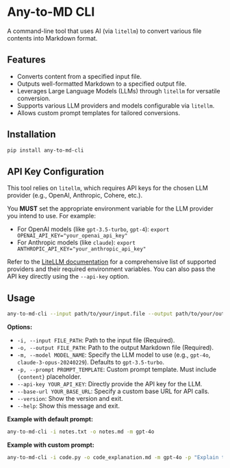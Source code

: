 # Any-to-MD CLI

A command-line tool that uses AI (via `litellm`) to convert various file contents into Markdown format.

## Features

- Converts content from a specified input file.
- Outputs well-formatted Markdown to a specified output file.
- Leverages Large Language Models (LLMs) through `litellm` for versatile conversion.
- Supports various LLM providers and models configurable via `litellm`.
- Allows custom prompt templates for tailored conversions.

## Installation
```bash
pip install any-to-md-cli
```

## API Key Configuration

This tool relies on `litellm`, which requires API keys for the chosen LLM provider (e.g., OpenAI, Anthropic, Cohere, etc.).

You **MUST** set the appropriate environment variable for the LLM provider you intend to use. For example:

- For OpenAI models (like `gpt-3.5-turbo`, `gpt-4`): `export OPENAI_API_KEY="your_openai_api_key"`
- For Anthropic models (like `claude`): `export ANTHROPIC_API_KEY="your_anthropic_api_key"`

Refer to the [LiteLLM documentation](https://docs.litellm.ai/docs/providers) for a comprehensive list of supported providers and their required environment variables. You can also pass the API key directly using the `--api-key` option.

## Usage
```bash
any-to-md-cli --input path/to/your/input.file --output path/to/your/output.md
```

**Options:**

-   `-i, --input FILE_PATH`: Path to the input file (Required).
-   `-o, --output FILE_PATH`: Path to the output Markdown file (Required).
-   `-m, --model MODEL_NAME`: Specify the LLM model to use (e.g., `gpt-4o`, `claude-3-opus-20240229`). Defaults to `gpt-3.5-turbo`.
-   `-p, --prompt PROMPT_TEMPLATE`: Custom prompt template. Must include `{content}` placeholder.
-   `--api-key YOUR_API_KEY`: Directly provide the API key for the LLM.
-   `--base-url YOUR_BASE_URL`: Specify a custom base URL for API calls.
-   `--version`: Show the version and exit.
-   `--help`: Show this message and exit.

**Example with default prompt:**
```bash
any-to-md-cli -i notes.txt -o notes.md -m gpt-4o
```

**Example with custom prompt:**
```bash
any-to-md-cli -i code.py -o code_explanation.md -m gpt-4o -p "Explain the following Python code and provide usage examples in Markdown format."
```
